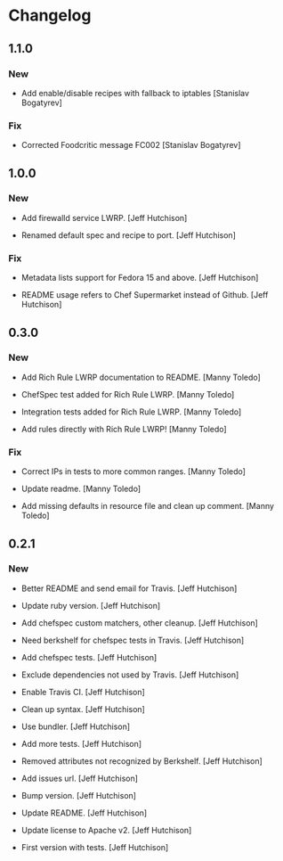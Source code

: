 # Changelog

## 1.1.0

### New

* Add enable/disable recipes with fallback to iptables [Stanislav Bogatyrev]

### Fix

* Corrected Foodcritic message FC002  [Stanislav Bogatyrev]

## 1.0.0

### New

* Add firewalld service LWRP. [Jeff Hutchison]

* Renamed default spec and recipe to port. [Jeff Hutchison]

### Fix

* Metadata lists support for Fedora 15 and above. [Jeff Hutchison]

* README usage refers to Chef Supermarket instead of Github. [Jeff Hutchison]


## 0.3.0

### New

* Add Rich Rule LWRP documentation to README. [Manny Toledo]

* ChefSpec test added for Rich Rule LWRP. [Manny Toledo]

* Integration tests added for Rich Rule LWRP. [Manny Toledo]

* Add rules directly with Rich Rule LWRP! [Manny Toledo]

### Fix

* Correct IPs in tests to more common ranges. [Manny Toledo]

* Update readme. [Manny Toledo]

* Add missing defaults in resource file and clean up comment. [Manny Toledo]

## 0.2.1

### New

* Better README and send email for Travis. [Jeff Hutchison]

* Update ruby version. [Jeff Hutchison]

* Add chefspec custom matchers, other cleanup. [Jeff Hutchison]

* Need berkshelf for chefspec tests in Travis. [Jeff Hutchison]

* Add chefspec tests. [Jeff Hutchison]

* Exclude dependencies not used by Travis. [Jeff Hutchison]

* Enable Travis CI. [Jeff Hutchison]

* Clean up syntax. [Jeff Hutchison]

* Use bundler. [Jeff Hutchison]

* Add more tests. [Jeff Hutchison]

* Removed attributes not recognized by Berkshelf. [Jeff Hutchison]

* Add issues url. [Jeff Hutchison]

* Bump version. [Jeff Hutchison]

* Update README. [Jeff Hutchison]

* Update license to Apache v2. [Jeff Hutchison]

* First version with tests. [Jeff Hutchison]
